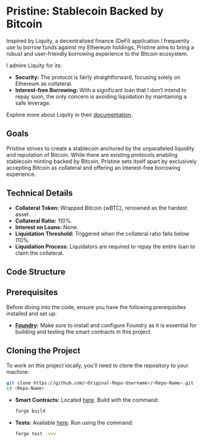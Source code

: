 # **Pristine**: Stablecoin Backed by Bitcoin

Inspired by Liquity, a decentralized finance (DeFi) application I frequently use to borrow funds against my Ethereum holdings, Pristine aims to bring a robust and user-friendly borrowing experience to the Bitcoin ecosystem.

I admire Liquity for its:
- **Security:** The protocol is fairly straightforward, focusing solely on Ethereum as collateral.
- **Interest-free Borrowing:** With a significant loan that I don’t intend to repay soon, the only concern is avoiding liquidation by maintaining a safe leverage.

Explore more about Liquity in their [documentation](https://docs.liquity.org).

## **Goals**

Pristine strives to create a stablecoin anchored by the unparalleled liquidity and reputation of Bitcoin. While there are existing protocols enabling stablecoin minting backed by Bitcoin, Pristine sets itself apart by exclusively accepting Bitcoin as collateral and offering an interest-free borrowing experience.

## **Technical Details**

- **Collateral Token:** Wrapped Bitcoin (wBTC), renowned as the hardest asset.
- **Collateral Ratio:** 110%.
- **Interest on Loans:** None.
- **Liquidation Threshold:** Triggered when the collateral ratio falls below 110%.
- **Liquidation Process:** Liquidators are required to repay the entire loan to claim the collateral.

## **Code Structure**

## **Prerequisites**

Before diving into the code, ensure you have the following prerequisites installed and set up:

- **[Foundry](https://foundry.link/):** Make sure to install and configure Foundry as it is essential for building and testing the smart contracts in this project.

## **Cloning the Project**

To work on this project locally, you'll need to clone the repository to your machine:

```sh
git clone https://github.com/<Original-Repo-Username>/<Repo-Name>.git
cd <Repo-Name>
```

- **Smart Contracts:** Located [here](./src). Build with the command:
  ```sh
  forge build 
  ```

- **Tests:** Available [here](./test). Run using the command:
  ```sh
  forge test -vvv
    ```


